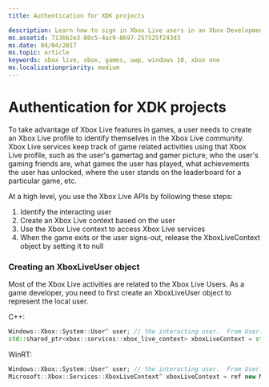 ```yaml
---
title: Authentication for XDK projects

description: Learn how to sign in Xbox Live users in an Xbox Development Kit (XDK) title.
ms.assetid: 713bb2e3-80c5-4ac9-8697-257525f243d3
ms.date: 04/04/2017
ms.topic: article
keywords: xbox live, xbox, games, uwp, windows 10, xbox one
ms.localizationpriority: medium
---
```

# Authentication for XDK projects

To take advantage of Xbox Live features in games, a user needs to create an Xbox Live profile to identify themselves in the Xbox Live community.  Xbox Live services keep track of game related activities using that Xbox Live profile, such as the user's gamertag and gamer picture, who the user's gaming friends are, what games the user has played, what achievements the user has unlocked, where the user stands on the leaderboard for a particular game, etc.

At a high level, you use the Xbox Live APIs by following these steps:
1. Identify the interacting user
2. Create an Xbox Live context based on the user
3. Use the Xbox Live context to access Xbox Live services
4. When the game exits or the user signs-out, release the XboxLiveContext object by setting it to null

### Creating an XboxLiveUser object
Most of the Xbox Live activities are related to the Xbox Live Users.  As a game developer, you need to first create an XboxLiveUser object to represent the local user.

C++:
```cpp
Windows::Xbox::System::User^ user; // the interacting user.  From User::Users, etc
std::shared_ptr<xbox::services::xbox_live_context> xboxLiveContext = std::make_shared<xbox::services::xbox_live_context>( user );
```

WinRT:
```cpp
Windows::Xbox::System::User^ user; // the interacting user.  From User::Users, etc
Microsoft::Xbox::Services::XboxLiveContext^ xboxLiveContext = ref new Microsoft::Xbox::Services::XboxLiveContext( user );
```
